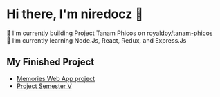 # Hi there, I'm niredocz 👋

🔭 I'm currently building Project Tanam Phicos on [royaldoy/tanam-phicos](https://github.com/royaldoy/tanam-phicos) <br>
🌱 I’m currently learning Node.Js, React, Redux, and Express.Js <br>

## My Finished Project 

- [Memories Web App project](https://github.com/niredocz/memories-project)
- [Project Semester V](https://github.com/niredocz/silver-goggles)
<!--
**niredocz/niredocz** is a ✨ _special_ ✨ repository because its `README.md` (this file) appears on your GitHub profile.
📫 I'm also currently create a final project for my college on 
Here are some ideas to get you started:
- 👯 I’m looking to collaborate on ...
- 🤔 I’m looking for help with ...
- 💬 Ask me about ...
- 📫 How to reach me: ...
- 😄 Pronouns: ...
- ⚡ Fun fact: ...
-->
